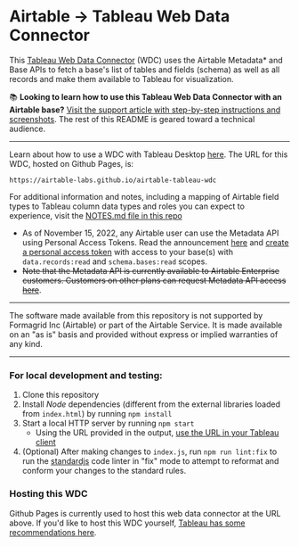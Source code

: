 # Airtable -> Tableau Web Data Connector

This [Tableau Web Data Connector](https://tableau.github.io/webdataconnector/) (WDC) uses the Airtable Metadata* and Base APIs to fetch a base's list of tables and fields (schema) as well as all records and make them available to Tableau for visualization.

📚 **Looking to learn how to use this Tableau Web Data Connector with an Airtable base?** [Visit the support article with step-by-step instructions and screenshots](https://support.airtable.com/hc/en-us/articles/4403856825367-Visualizing-records-from-Airtable-in-Tableau). The rest of this README is geared toward a technical audience.

--- 

Learn about how to use a WDC with Tableau Desktop [here](https://tableau.github.io/webdataconnector/docs/wdc_use_in_tableau.html). The URL for this WDC, hosted on Github Pages, is:
```
https://airtable-labs.github.io/airtable-tableau-wdc
``` 

For additional information and notes, including a mapping of Airtable field types to Tableau column data types and roles you can expect to experience, visit the [NOTES.md file in this repo](NOTES.md)
* As of November 15, 2022, any Airtable user can use the Metadata API using Personal Access Tokens. Read the announcement [here](https://community.airtable.com/t/new-beta-new-api-authentication-methods-endpoints-and-public-api-docs/52714) and [create a personal access token](https://airtable.com/create/tokens) with access to your base(s) with `data.records:read` and `schema.bases:read` scopes.
* ~~Note that the Metadata API is currently available to Airtable Enterprise customers. Customers on other plans can request Metadata API access [here](https://airtable.com/shrWl6yu8cI8C5Dh3)~~.

---- 

The software made available from this repository is not supported by Formagrid Inc (Airtable) or part of the Airtable Service.  It is made available on an "as is" basis and provided without express or implied warranties of any kind.

----

### For local development and testing:
1. Clone this repository
2. Install _Node_ dependencies (different from the external libraries loaded from `index.html`) by running `npm install`
3. Start a local HTTP server by running `npm start` 
    - Using the URL provided in the output, [use the URL in your Tableau client](https://tableau.github.io/webdataconnector/docs/wdc_use_in_tableau.html)
4. (Optional) After making changes to `index.js`, run `npm run lint:fix` to run the [standardjs](https://standardjs.com) code linter in "fix" mode to attempt to reformat and conform your changes to the standard rules.

### Hosting this WDC
Github Pages is currently used to host this web data connector at the URL above. If you'd like to host this WDC yourself, [Tableau has some recommendations here](https://tableau.github.io/webdataconnector/docs/wdc_hosting_and_submissions).
